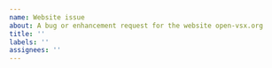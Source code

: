 ```yaml
---
name: Website issue
about: A bug or enhancement request for the website open-vsx.org
title: ''
labels: ''
assignees: ''
---
```


<!--
Please note: issues related to the Open VSX Registry implementation should go to
https://github.com/eclipse/openvsx/issues
This repository is only for the specific instance running on open-vsx.org
(e.g. service not available, slow response times etc.)
-->
